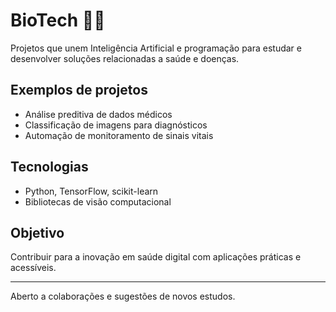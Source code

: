 # BioTech 🤖🧬

Projetos que unem Inteligência Artificial e programação para estudar e desenvolver soluções relacionadas a saúde e doenças.

## Exemplos de projetos
- Análise preditiva de dados médicos
- Classificação de imagens para diagnósticos
- Automação de monitoramento de sinais vitais

## Tecnologias
- Python, TensorFlow, scikit-learn
- Bibliotecas de visão computacional

## Objetivo
Contribuir para a inovação em saúde digital com aplicações práticas e acessíveis.

---

Aberto a colaborações e sugestões de novos estudos.
